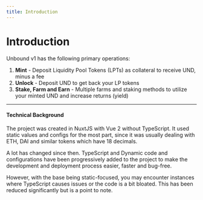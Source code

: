 ```yaml
---
title: Introduction
---
```


# Introduction

Unbound v1 has the following primary operations:
1. **Mint** - Deposit Liquidity Pool Tokens (LPTs) as collateral to receive UND, minus a fee
2. **Unlock** - Deposit UND to get back your LP tokens
3. **Stake, Farm and Earn** - Multiple farms and staking methods to utilize your minted UND and increase returns (yield)

---

#### Technical Background
The project was created in NuxtJS with Vue 2 without TypeScript. It used static values and configs for the most part, since it was usually dealing with ETH, DAI and similar tokens which have 18 decimals.  

A lot has changed since then. TypeScript and Dynamic code and configurations have been progressively added to the project to make the development and deployment process easier, faster and bug-free.  

However, with the base being static-focused, you may encounter instances where TypeScript causes issues or the code is a bit bloated. This has been reduced significantly but is a point to note.
